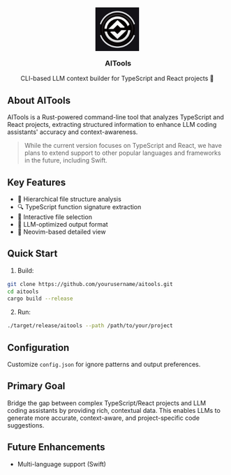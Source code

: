 <h3 align="center">
  <img src="./logo.jpeg" width="100" alt="AITools Logo"/><br/>
  <img src="https://raw.githubusercontent.com/crafter-station/website/main/public/transparent.png" height="30" width="0px"/>
  AITools
</h3>

<p align="center">
CLI-based LLM context builder for TypeScript and React projects 🚀
</p>

## About AITools

AITools is a Rust-powered command-line tool that analyzes TypeScript and React projects, extracting structured information to enhance LLM coding assistants' accuracy and context-awareness.

> While the current version focuses on TypeScript and React, we have plans to extend support to other popular languages and frameworks in the future, including Swift.

## Key Features

- 🌳 Hierarchical file structure analysis
- 🔍 TypeScript function signature extraction
- 🔀 Interactive file selection
- 🧠 LLM-optimized output format
- 📝 Neovim-based detailed view

## Quick Start

1. Build:

```bash
git clone https://github.com/yourusername/aitools.git
cd aitools
cargo build --release
```

2. Run:

```bash
./target/release/aitools --path /path/to/your/project
```

## Configuration

Customize `config.json` for ignore patterns and output preferences.

## Primary Goal

Bridge the gap between complex TypeScript/React projects and LLM coding assistants by providing rich, contextual data. This enables LLMs to generate more accurate, context-aware, and project-specific code suggestions.

## Future Enhancements

- Multi-language support (Swift)

